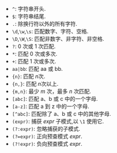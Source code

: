 - `^`: 字符串开头.
- `$`: 字符串结尾.
- `.`: 除换行符以外的所有字符.
- `\d`,`\w`,`\s`: 匹配数字、字符、空格.
- `\D`,`\W`,`\S`: 匹配非数字、非字符、非空格.
- `?`: 0 次或 1 次匹配.
- `*`: 匹配 0 次或多次.
- `+`: 匹配 1 次或多次.
- `aa|bb`: 匹配 aa 或 bb.
- `{n}`: 匹配 *n*次.
- `{n,}`: 匹配 *n*次以上.
- `{m,n}`: 最少 *m* 次，最多 *n* 次匹配.
- `[abc]`: 匹配 a、b 或 c 中的一个字母.
- `[a-z]`: 匹配 a 到 z 中的一个字母.
- `[^abc]`: 匹配除了 a、b 或 c 中的其他字母.
- `(expr)`: 捕获 *expr* 子模式,以 `\1` 使用它.
- `(?:expr)`: 忽略捕获的子模式.
- `(?=expr)`: 正向预查模式 *expr*.
- `(?!expr)`: 负向预查模式 *expr*.